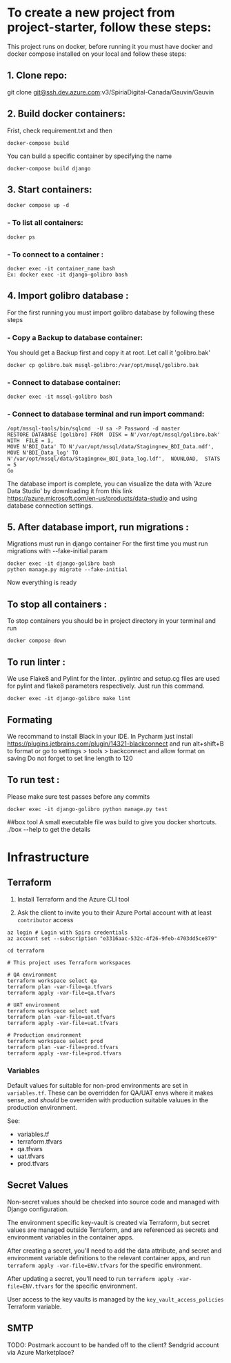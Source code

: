 
# To create a new project from project-starter, follow these steps:

This project runs on docker, before running it you must have docker and docker compose installed on your local and
follow these steps:

## 1. Clone repo:
git clone git@ssh.dev.azure.com:v3/SpiriaDigital-Canada/Gauvin/Gauvin

## 2. Build docker containers:
Frist, check requirement.txt and then
~~~~
docker-compose build
~~~~
You can build a specific container by specifying the name
~~~~
docker-compose build django
~~~~

## 3. Start containers:
~~~~
docker compose up -d
~~~~

### - To list all containers:
~~~~
docker ps
~~~~

### - To connect to a container :
~~~~
docker exec -it container_name bash
Ex: docker exec -it django-golibro bash
~~~~

## 4. Import golibro database :
For the first running you must import golibro database by following these steps

### - Copy a Backup to database container:
You should get a Backup first and copy it at root. Let call it 'golibro.bak'
~~~~
docker cp golibro.bak mssql-golibro:/var/opt/mssql/golibro.bak
~~~~

### - Connect to database container:
~~~~
docker exec -it mssql-golibro bash
~~~~

### - Connect to database terminal and run import command:
~~~~
/opt/mssql-tools/bin/sqlcmd  -U sa -P Password -d master
RESTORE DATABASE [golibro] FROM  DISK = N'/var/opt/mssql/golibro.bak' WITH  FILE = 1,
MOVE N'BDI_Data' TO N'/var/opt/mssql/data/Stagingnew_BDI_Data.mdf',
MOVE N'BDI_Data_log' TO N'/var/opt/mssql/data/Stagingnew_BDI_Data_log.ldf',  NOUNLOAD,  STATS = 5
Go
~~~~
The database import is complete, you can visualize the data with 'Azure Data Studio'
by downloading it from this link https://azure.microsoft.com/en-us/products/data-studio and using
database connection settings.

## 5. After database import, run migrations :
Migrations must run in django container
For the first time you must run migrations with --fake-initial param
~~~~
docker exec -it django-golibro bash
python manage.py migrate --fake-initial
~~~~
Now everything is ready

## To stop all containers :
To stop containers you should be in project directory in your terminal and run
~~~~
docker compose down
~~~~

## To run linter :
We use Flake8 and Pylint for the linter. .pylintrc and setup.cg
files are used for pylint and flake8 parameters respectively.
Just run this command.
~~~~
docker exec -it django-golibro make lint
~~~~

## Formating
We recommand to install Black in your IDE. In Pycharm just install https://plugins.jetbrains.com/plugin/14321-blackconnect
and run alt+shift+B to format
or go to settings > tools >  backconnect and allow format on saving
Do not forget to set line length to 120

## To run test :
Please make sure test passes before any commits
~~~~
docker exec -it django-golibro python manage.py test
~~~~

##box tool
A small executable file was build to give you docker shortcuts. ./box --help to get the details

# Infrastructure

## Terraform

1. Install Terraform and the Azure CLI tool

1. Ask the client to invite you to their Azure Portal account with at least `contributor` access

```
az login # Login with Spira credentials
az account set --subscription "e3316aac-532c-4f26-9feb-4703dd5ce879"

cd terraform

# This project uses Terraform workspaces

# QA environment
terraform workspace select qa
terraform plan -var-file=qa.tfvars
terraform apply -var-file=qa.tfvars

# UAT environment
terraform workspace select uat
terraform plan -var-file=uat.tfvars
terraform apply -var-file=uat.tfvars

# Production environment
terraform workspace select prod
terraform plan -var-file=prod.tfvars
terraform apply -var-file=prod.tfvars
```

### Variables

Default values for suitable for non-prod environments are set in `variables.tf`. These can be overridden for QA/UAT envs where it makes sense, and *should* be overriden with production suitable valuues in the production environment.

See:
- variables.tf
- terraform.tfvars
- qa.tfvars
- uat.tfvars
- prod.tfvars

## Secret Values

Non-secret values should be checked into source code and managed with Django configuration.

The environment specific key-vault is created via Terraform, but secret values are managed outside Terraform, and are referenced as secrets and environment variables in the container apps.

After creating a secret, you'll need to add the data attribute, and secret and environment variable definitions to the relevant container apps, and run `terraform apply -var-file=ENV.tfvars` for the specific environment.

After updating a secret, you'll need to run `terraform apply -var-file=ENV.tfvars` for the specific environment.

User access to the key vaults is managed by the `key_vault_access_policies` Terraform variable.

## SMTP

TODO: Postmark account to be handed off to the client? Sendgrid account via Azure Marketplace?
